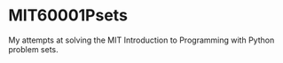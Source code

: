 # MIT60001Psets
My attempts at solving the MIT Introduction to Programming with Python problem sets.
